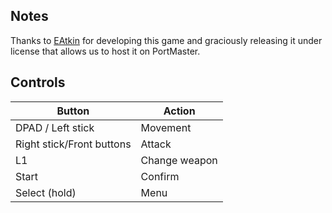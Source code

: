 ## Notes

Thanks to [EAtkin](https://eatkin.itch.io) for developing this game and graciously releasing it under license that allows us to host it on PortMaster. 

## Controls

| Button | Action |
|--|--| 
|DPAD / Left stick|Movement|
|Right stick/Front buttons|Attack|
|L1|Change weapon|
|Start| Confirm|
|Select (hold)|Menu|

